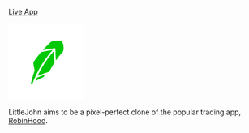 [Live App](https://littlejohnn.herokuapp.com/#/)

![img](./app/assets/images/rh_logo.png)

LittleJohn aims to be a pixel-perfect clone of the popular trading app, [RobinHood](https://robinhood.com/).

